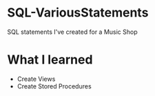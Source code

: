 # SQL-VariousStatements
SQL statements I've created for a Music Shop

# What I learned
* Create Views
* Create Stored Procedures
